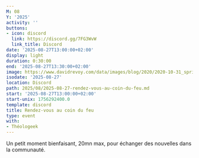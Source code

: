 ```yaml
---
M: 08
Y: '2025'
activity: ''
buttons:
- icon: discord
  link: https://discord.gg/7FG3WvW
  link_title: Discord
date: '2025-08-27T13:00:00+02:00'
display: light
duration: 0:30:00
end: '2025-08-27T13:30:00+02:00'
image: https://www.davidrevoy.com/data/images/blog/2020/2020-10-31_spritely_scene.jpg
isodate: '2025-08-27'
location: Discord
path: 2025/08/2025-08-27-rendez-vous-au-coin-du-feu.md
start: '2025-08-27T13:00:00+02:00'
start-unix: 1756292400.0
template: discord
title: Rendez-vous au coin du feu
type: event
with:
- Théologeek
---
```

Un petit moment bienfaisant, 20mn max, pour échanger des nouvelles dans la communauté.